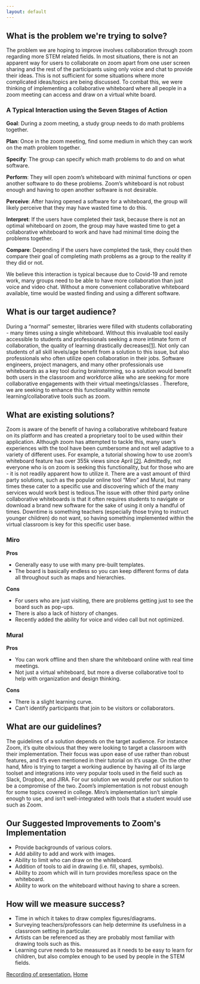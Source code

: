```yaml
---
layout: default
---
```


## What is the problem we're trying to solve?

The problem we are hoping to improve involves collaboration through zoom regarding more STEM related fields. In most situations, there is not an apparent way for users to collaborate on zoom apart from one user screen sharing and the rest of the participants using only voice and chat to provide their ideas. This is not sufficient for some situations where more complicated ideas/topics are being discussed. To combat this, we were thinking of implementing a collaborative whiteboard where all people in a zoom meeting can access and draw on a virtual white board.

### A Typical Interaction using the Seven Stages of Action
**Goal**: During a zoom meeting, a study group needs to do math problems together.  

**Plan**: Once in the zoom meeting, find some medium in which they can work on the math problem together.  

**Specify**: The group can specify which math problems to do and on what software.  

**Perform**: They will open zoom’s whiteboard with minimal functions or open another software to do these problems. Zoom’s whiteboard is not robust enough and having to open another software is not desirable.  

**Perceive**: After having opened a software for a whiteboard, the group will likely perceive that they may have wasted time to do this.  

**Interpret**: If the users have completed their task, because there is not an optimal whiteboard on zoom, the group may have wasted time to get a collaborative whiteboard to work and have had minimal time doing the problems together.  

**Compare**: Depending if the users have completed the task, they could then compare their goal of completing math problems as a group to the reality if they did or not.  

We believe this interaction is typical because due to Covid-19 and remote work, many groups need to be able to have more collaboration than just voice and video chat. Without a more convenient collaborative whiteboard available, time would be wasted finding and using a different software.

## What is our target audience?

During a “normal” semester, libraries were filled with students collaborating - many times using a single whiteboard. Without this invaluable tool easily accessible to students and professionals seeking a more intimate form of collaboration, the quality of learning drastically decreases[[1]](https://www.wsj.com/articles/SB10001424052748704631504575531932754922518). Not only can students of all skill levels/age benefit from a solution to this issue, but also professionals who often utilize open collaboration in their jobs. Software engineers, project managers, and many other professionals use whiteboards as a key tool during brainstorming, so a solution would benefit both users in the classroom and workforce alike who are seeking for more collaborative engagements with their virtual meetings/classes . Therefore, we are seeking to enhance this functionality within remote learning/collaborative tools such as zoom. 

## What are existing solutions?

Zoom is aware of the benefit of having a collaborative whiteboard feature on its platform and has created a proprietary tool to be used within their application. Although zoom has attempted to tackle this, many user’s experiences with the tool have been cumbersome and not well adaptive to a variety of different uses. For example, a tutorial showing how to use zoom’s whiteboard feature has over 355k views since April [[2]](https://www.youtube.com/watch?v=jQ4-wrwHAxk). Admittedly, not everyone who is on zoom is seeking this functionality, but for those who are - it is not readily apparent how to utilize it. There are a vast amount of third party solutions, such as the popular online tool “Miro” and Mural, but many times these cater to a specific use and discovering which of the many services would work best is tedious.The issue with other third party online collaborative whiteboards is that it often requires students to navigate or download a brand new software for the sake of using it only a handful of times. Downtime is something teachers (especially those trying to instruct younger children) do not want, so having something implemented within the virtual classroom is key for this specific user base.

### Miro

**Pros**
- Generally easy to use with many pre-built templates.
- The board is basically endless so you can keep different forms of data all throughout such as maps and hierarchies.

**Cons**
- For users who are just visiting, there are problems getting just to see the board such as pop-ups.
- There is also a lack of history of changes.
- Recently added the ability for voice and video call but not optimized.

### Mural

**Pros**
- You can work offline and then share the whiteboard online with real time meetings. 
- Not just a virtual whiteboard, but more a diverse collaborative tool to help with organization and design thinking.

**Cons**
- There is a slight learning curve.
- Can’t identify participants that join to be visitors or collaborators.

## What are our guidelines?

The guidelines of a solution depends on the target audience. For instance Zoom, it’s quite obvious that they were looking to target a classroom with their implementation. Their focus was upon ease of use rather than robust features, and it’s even mentioned in their tutorial on it’s usage. On the other hand, Miro is trying to target a working audience by having all of its large toolset and integrations into very popular tools used in the field such as Slack, Dropbox, and JIRA. For our solution we would prefer our solution to be a compromise of the two. Zoom’s implementation is not robust enough for some topics covered in college. Miro’s implementation isn’t simple enough to use, and isn’t well-integrated with tools that a student would use such as Zoom.

## Our Suggested Improvements to Zoom's Implementation
- Provide backgrounds of various colors.
- Add ability to add and work with images.
- Ability to limit who can draw on the whiteboard.
- Addition of tools to aid in drawing (i.e. fill, shapes, symbols).
- Ability to zoom which will in turn provides more/less space on the whiteboard.
- Ability to work on the whiteboard without having to share a screen.

## How will we measure success?

- Time in which it takes to draw complex figures/diagrams. 
- Surveying teachers/professors can help determine its usefulness in a classroom setting in particular. 
- Artists can be referenced as they are probably most familiar with drawing tools such as this. 
- Learning curve needs to be measured as it needs to be easy to learn for children, but also complex enough to be used by people in the STEM fields.

[Recording of presentation.](https://www.youtube.com/watch?v=DwGFqrGzRZE&feature=youtu.be)
[Home](./index.html)
